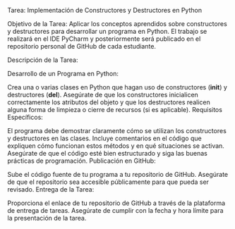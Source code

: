 Tarea: Implementación de Constructores y Destructores en Python

Objetivo de la Tarea:
Aplicar los conceptos aprendidos sobre constructores y destructores para desarrollar un programa en Python. El trabajo se realizará en el IDE PyCharm y posteriormente será publicado en el repositorio personal de GitHub de cada estudiante.

Descripción de la Tarea:

Desarrollo de un Programa en Python:

Crea una o varias clases en Python que hagan uso de constructores (__init__) y destructores (__del__).
Asegúrate de que los constructores inicialicen correctamente los atributos del objeto y que los destructores realicen alguna forma de limpieza o cierre de recursos (si es aplicable).
Requisitos Específicos:

El programa debe demostrar claramente cómo se utilizan los constructores y destructores en las clases.
Incluye comentarios en el código que expliquen cómo funcionan estos métodos y en qué situaciones se activan.
Asegúrate de que el código esté bien estructurado y siga las buenas prácticas de programación.
Publicación en GitHub:

Sube el código fuente de tu programa a tu repositorio de GitHub. Asegúrate de que el repositorio sea accesible públicamente para que pueda ser revisado.
Entrega de la Tarea:

Proporciona el enlace de tu repositorio de GitHub a través de la plataforma de entrega de tareas.
Asegúrate de cumplir con la fecha y hora límite para la presentación de la tarea.